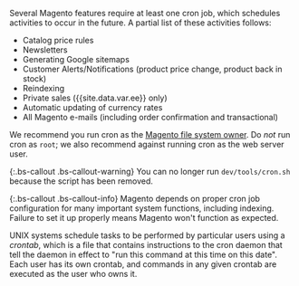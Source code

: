 Several Magento features require at least one cron job, which schedules activities to occur in the future. A partial list of these activities follows:

*	Catalog price rules
*	Newsletters
*	Generating Google sitemaps
*	Customer Alerts/Notifications (product price change, product back in stock)
*	Reindexing
*	Private sales ({{site.data.var.ee}} only)
*	Automatic updating of currency rates
*	All Magento e-mails (including order confirmation and transactional)

We recommend you run cron as the [Magento file system owner]({{page.baseurl}}/config-guide/cli/config-cli.html#config-install-cli-first). Do *not* run cron as `root`; we also recommend against running cron as the web server user.

{:.bs-callout .bs-callout-warning}
You can no longer run `dev/tools/cron.sh` because the script has been removed.

{:.bs-callout .bs-callout-info}
Magento depends on proper cron job configuration for many important system functions, including indexing. Failure to set it up properly means Magento won't function as expected.

UNIX systems schedule tasks to be performed by particular users using a *crontab*, which is a file that contains instructions to the cron daemon that tell the daemon in effect to "run this command at this time on this date". Each user has its own crontab, and commands in any given crontab are executed as the user who owns it.

